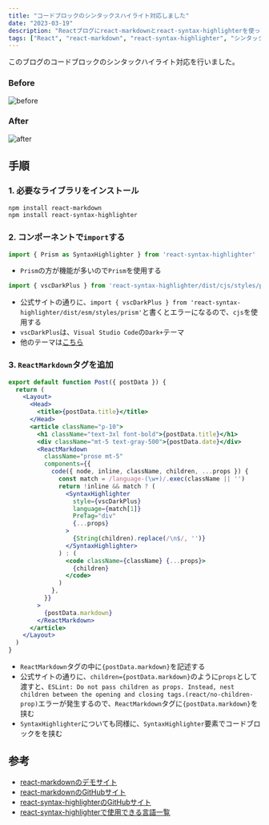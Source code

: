 ```yaml
---
title: "コードブロックのシンタックスハイライト対応しました"
date: "2023-03-19"
description: "Reactブログにreact-markdownとreact-syntax-highlighterを使ってコードブロックのシンタックスハイライトを実装した手順を解説"
tags: ["React", "react-markdown", "react-syntax-highlighter", "シンタックスハイライト", "Prism", "ブログ"]
---
```


このブログのコードブロックのシンタックハイライト対応を行いました。

### Before
![before](../../images/2023-03-19-01.png)
### After
![after](../../images/2023-03-19-02.png)

## 手順

### 1. 必要なライブラリをインストール
``` bash
npm install react-markdown
npm install react-syntax-highlighter
```
### 2. コンポーネントで`import`する
``` js
import { Prism as SyntaxHighlighter } from 'react-syntax-highlighter'
```
- `Prism`の方が機能が多いので`Prism`を使用する
``` js
import { vscDarkPlus } from 'react-syntax-highlighter/dist/cjs/styles/prism'
```
- 公式サイトの通りに、`import { vscDarkPlus } from 'react-syntax-highlighter/dist/esm/styles/prism'`と書くとエラーになるので、`cjs`を使用する
- `vscDarkPlus`は、`Visual Studio Code`の`Dark+`テーマ
- 他のテーマは[こちら](https://github.com/react-syntax-highlighter/react-syntax-highlighter/blob/master/AVAILABLE_LANGUAGES_PRISM.MD)

### 3. `ReactMarkdown`タグを追加
``` jsx
export default function Post({ postData }) {
  return (
    <Layout>
      <Head>
        <title>{postData.title}</title>
      </Head>
      <article className="p-10">
        <h1 className="text-3xl font-bold">{postData.title}</h1>
        <div className="mt-5 text-gray-500">{postData.date}</div>
        <ReactMarkdown
          className="prose mt-5"
          components={{
            code({ node, inline, className, children, ...props }) {
              const match = /language-(\w+)/.exec(className || '')
              return !inline && match ? (
                <SyntaxHighlighter
                  style={vscDarkPlus}
                  language={match[1]}
                  PreTag="div"
                  {...props}
                >
                  {String(children).replace(/\n$/, '')}
                </SyntaxHighlighter>
              ) : (
                <code className={className} {...props}>
                  {children}
                </code>
              )
            },
          }}
        >
          {postData.markdown}
        </ReactMarkdown>
      </article>
    </Layout>
  )
}
```
- `ReactMarkdown`タグの中に`{postData.markdown}`を記述する
- 公式サイトの通りに、`children={postData.markdown}`のように`props`として渡すと、`ESLint: Do not pass children as props. Instead, nest children between the opening and closing tags.(react/no-children-prop)`エラーが発生するので、`ReactMarkdown`タグに`{postData.markdown}`を挟む
- `SyntaxHighlighter`についても同様に、`SyntaxHighlighter`要素でコードブロックをを挟む

## 参考
- [react-markdownのデモサイト](https://remarkjs.github.io/react-markdown)
- [react-markdownのGitHubサイト](https://github.com/remarkjs/react-markdown)
- [react-syntax-highlighterのGitHubサイト](https://github.com/react-syntax-highlighter/react-syntax-highlighter)
- [react-syntax-highlighterで使用できる言語一覧](https://github.com/react-syntax-highlighter/react-syntax-highlighter/blob/master/AVAILABLE_LANGUAGES_PRISM.MD)